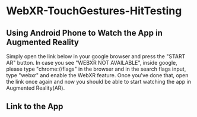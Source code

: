 # WebXR-TouchGestures-HitTesting

## Using Android Phone to Watch the App in Augmented Reality
Simply open the link below in your google browser and press the "START AR" button. In case you see "WEBXR NOT AVAILABLE", inside google, please type "chrome://flags" in the browser and in the search flags input, type "webxr" and enable the WebXR feature. Once you've done that, open the link once again and now you should be able to start watching the app in Augmented Reality(AR).

## Link to the App